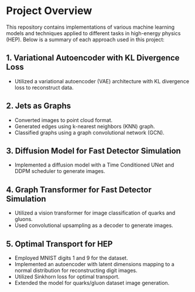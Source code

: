 # Project Overview

This repository contains implementations of various machine learning models and techniques applied to different tasks in high-energy physics (HEP). Below is a summary of each approach used in this project:

## 1. Variational Autoencoder with KL Divergence Loss
   - Utilized a variational autoencoder (VAE) architecture with KL divergence loss to reconstruct data.

## 2. Jets as Graphs
   - Converted images to point cloud format.
   - Generated edges using k-nearest neighbors (KNN) graph.
   - Classified graphs using a graph convolutional network (GCN).

## 3. Diffusion Model for Fast Detector Simulation
   - Implemented a diffusion model with a Time Conditioned UNet and DDPM scheduler to generate images.

## 4. Graph Transformer for Fast Detector Simulation
   - Utilized a vision transformer for image classification of quarks and gluons.
   - Used convolutional upsampling as a decoder to generate images.

## 5. Optimal Transport for HEP
   - Employed MNIST digits 1 and 9 for the dataset.
   - Implemented an autoencoder with latent dimensions mapping to a normal distribution for reconstructing digit images.
   - Utilized Sinkhorn loss for optimal transport.
   - Extended the model for quarks/gluon dataset image generation.

